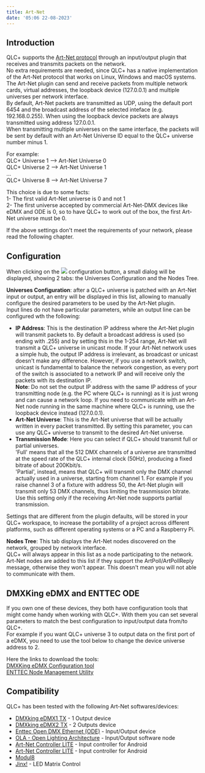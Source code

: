 ```yaml
---
title: Art-Net
date: '05:06 22-08-2023'
---
```


Introduction
------------

QLC+ supports the [Art-Net protocol](https://en.wikipedia.org/wiki/Art-Net) through an input/output plugin that receives and transmits packets on the network.  
No extra requirements are needed, since QLC+ has a native implementation of the Art-Net protocol that works on Linux, Windows and macOS systems.  
The Art-Net plugin can send and receive packets from multiple network cards, virtual addresses, the loopback device (127.0.0.1) and multiple universes per network interface.  
By default, Art-Net packets are transmitted as UDP, using the default port 6454 and the broadcast address of the selected inteface (e.g. 192.168.0.255). When using the loopback device packets are always transmitted using address 127.0.0.1.  
When transmitting multiple universes on the same interface, the packets will be sent by default with an Art-Net Universe ID equal to the QLC+ universe number minus 1.  
  
For example:  
QLC+ Universe 1 --> Art-Net Universe 0  
QLC+ Universe 2 --> Art-Net Universe 1  
...  
QLC+ Universe 8 --> Art-Net Universe 7  
  
This choice is due to some facts:  
1- The first valid Art-Net universe is 0 and not 1  
2- The first universe accepted by commercial Art-Net-DMX devices like eDMX and ODE is 0, so to have QLC+ to work out of the box, the first Art-Net universe must be 0.  
  
If the above settings don't meet the requirements of your network, please read the following chapter.

Configuration
-------------

When clicking on the ![](/basics/configure.png) configuration button, a small dialog will be displayed, showing 2 tabs: the Universes Configuration and the Nodes Tree.  
  
**Universes Configuration**: after a QLC+ universe is patched with an Art-Net input or output, an entry will be displayed in this list, allowing to manually configure the desired parameters to be used by the Art-Net plugin.  
Input lines do not have particular parameters, while an output line can be configured wth the following:  

* **IP Address**: This is the destination IP address where the Art-Net plugin will transmit packets to. By default a broadcast address is used (so ending with .255) and by setting this in the 1-254 range, Art-Net will transmit a QLC+ universe in unicast mode. If your Art-Net network uses a simple hub, the output IP address is irrelevant, as broadcast or unicast doesn't make any difference. However, if you use a network switch, unicast is fundamental to balance the network congestion, as every port of the switch is associated to a network IP and will receive only the packets with its destination IP.  
    **Note**: Do not set the output IP address with the same IP address of your transmitting node (e.g. the PC where QLC+ is running) as it is just wrong and can cause a network loop. If you need to communicate with an Art-Net node running in the same machine where QLC+ is running, use the loopback device instead (127.0.0.1).
* **Art-Net Universe**: This is the Art-Net universe that will be actually written in every packet transmitted. By setting this parameter, you can use any QLC+ universe to transmit to the desired Art-Net universe.
* **Transmission Mode**: Here you can select if QLC+ should transmit full or partial universes.  
    'Full' means that all the 512 DMX channels of a universe are transmitted at the speed rate of the QLC+ internal clock (50Hz), producing a fixed bitrate of about 200Kbit/s.  
    'Partial', instead, means that QLC+ will transmit only the DMX channel actually used in a universe, starting from channel 1. For example if you raise channel 3 of a fixture with address 50, the Art-Net plugin will transmit only 53 DMX channels, thus limiting the trasnmission bitrate. Use this setting only if the receiving Art-Net node supports partial transmission.

Settings that are different from the plugin defaults, will be stored in your QLC+ workspace, to increase the portability of a project across different platforms, such as different operating systems or a PC and a Raspberry Pi.  
  
**Nodes Tree**: This tab displays the Art-Net nodes discovered on the network, grouped by network interface.  
QLC+ will always appear in this list as a node participating to the network.  
Art-Net nodes are added to this list if they support the ArtPoll/ArtPollReply message, otherwise they won't appear. This doesn't mean you will not able to communicate with them.

DMXKing eDMX and ENTTEC ODE
---------------------------

If you own one of these devices, they both have configuration tools that might come handy when working with QLC+. With them you can set several parameters to match the best configuration to input/output data from/to QLC+.  
For example if you want QLC+ universe 3 to output data on the first port of a eDMX, you need to use the tool below to change the device universe address to 2.  
  
Here the links to download the tools:  
[DMXKing eDMX Configuration tool](https://dmxking.com/downloads/eDMX_Configuration.zip)  
[ENTTEC Node Management Utility](https://www.enttec.com/?main_menu=Products&pn=79001)  

Compatibility
-------------

QLC+ has been tested with the following Art-Net softwares/devices:

* [DMXking eDMX1 TX](https://dmxking.com/artnetsacn/edmx1-max) \- 1 Output device
* [DMXking eDMX2 TX](https://dmxking.com/artnetsacn/edmx2-max) \- 2 Outputs device
* [Enttec Open DMX Ethernet (ODE)](https://www.enttec.com/index.php?main_menu=Products&pn=70305) \- Input/Output device
* [OLA - Open Lighting Architecture](https://www.opendmx.net/index.php/Open_Lighting_Architecture) \- Input/Output software node
* [Art-Net Controller LITE](https://sites.google.com/site/artnetcontroller/) \- Input controller for Android
* [Art-Net Controller LITE](https://play.google.com/store/apps/details?id=com.chfsoft.artnet_dmx_Lite) \- Input controller for Android
* [Modul8](http://www.garagecube.com/modul8/)
* [Jinx!](http://www.live-leds.de/) \- LED Matrix Control
